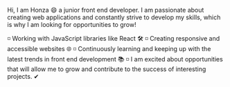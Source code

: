 Hi, I am Honza 😄 a junior front end developer.
I am passionate about creating web applications and constantly strive to develop my skills, which is why I am looking for opportunities to grow!

◽  Working with JavaScript libraries like React 🛠️
◽  Creating responsive and accessible websites 🌐
◽  Continuously learning and keeping up with the latest trends in front end development 📚
◽  I am excited about opportunities that will allow me to grow and contribute to the success of interesting projects. ✔
